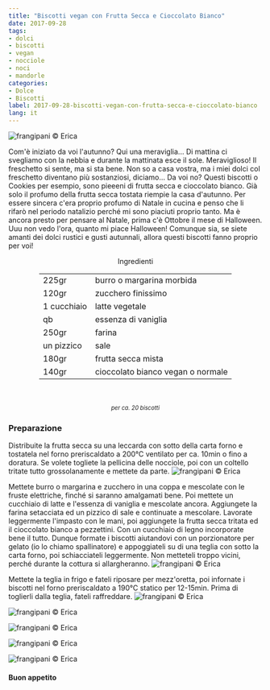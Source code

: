 ```yaml
---
title: "Biscotti vegan con Frutta Secca e Cioccolato Bianco"
date: 2017-09-28
tags:
- dolci 
- biscotti
- vegan
- nocciole
- noci
- mandorle
categories:
- Dolce
- Biscotti
label: 2017-09-28-biscotti-vegan-con-frutta-secca-e-cioccolato-bianco
lang: it 
---
```

![](header.jpg "frangipani © Erica")

Com'è iniziato da voi l'autunno? Qui una meraviglia... Di mattina ci svegliamo con la nebbia e durante la mattinata esce il sole. Meraviglioso! Il freschetto si sente, ma si sta bene. Non so a casa vostra, ma i miei dolci col freschetto diventano più sostanziosi, diciamo... Da voi no? Questi biscotti o Cookies per esempio, sono pieeeni di frutta secca e cioccolato bianco. Già solo il profumo della frutta secca tostata riempie la casa d'autunno. Per essere sincera c'era proprio profumo di Natale in cucina e penso che li rifarò nel periodo natalizio perché mi sono piaciuti proprio tanto. Ma è ancora presto per pensare al Natale, prima c'è Ottobre il mese di Halloween. Uuu non vedo l'ora, quanto mi piace Halloween! Comunque sia, se siete amanti dei dolci rustici e gusti autunnali, allora questi biscotti fanno proprio per voi!

<div id="wrapper" style="text-align: center">
  <div id="yourdiv" style="display: inline-block;">
    <div class="ingredients">
      <div class="ingredients-title">Ingredienti</div>
      <table>
        <tbody>
          <tr>
            <td>225gr</td>
            <td>burro o margarina morbida</td>
          </tr>
          <tr>
            <td>120gr</td>
            <td>zucchero finissimo</td>
          </tr>
          <tr>
            <td>1 cucchiaio</td>
            <td>latte vegetale</td>
          </tr>
          <tr>
            <td>qb</td>
            <td>essenza di vaniglia</td>
          </tr>
          <tr>
            <td>250gr</td>
            <td>farina</td>
          </tr>
          <tr>
            <td>un pizzico</td>
            <td>sale</td>
          </tr>
          <tr>
            <td>180gr</td>
            <td>frutta secca mista</td>
          </tr>
          <tr>
            <td>140gr</td>
            <td>cioccolato bianco vegan o normale</td>
          </tr>
        </tbody>
      </table>
      <br></br>
      <i class="pull-right" style="font-size: 80%;">per ca. 20 biscotti</i>
    </div>
  </div>
</div>


<h3>
  <font color="grey">
    <i class="fa-solid fa-gears"></i>
  </font> Preparazione
</h3>

Distribuite la frutta secca su una leccarda con sotto della carta forno e tostatela nel forno preriscaldato a 200°C ventilato per ca. 10min o fino a doratura. Se volete togliete la pellicina delle nocciole, poi con un coltello tritate tutto grossolanamente e mettete da parte.
![](fruttasecca.jpg "frangipani © Erica")

Mettete burro o margarina e zucchero in una coppa e mescolate con le fruste elettriche, finché si saranno amalgamati bene. Poi mettete un cucchiaio di latte e l'essenza di vaniglia e mescolate ancora. Aggiungete la farina setacciata ed un pizzico di sale e continuate a mescolare. Lavorate leggermente l'impasto con le mani, poi aggiungete la frutta secca tritata ed il cioccolato bianco a pezzettini. Con un cucchiaio di legno incorporate bene il tutto. Dunque formate i biscotti aiutandovi con un porzionatore per gelato (io lo chiamo spallinatore) e appoggiateli su di una teglia con sotto la carta forno, poi schiacciateli leggermente. Non metteteli troppo vicini, perché durante la cottura si allargheranno.
![](teglia.jpg "frangipani © Erica")

Mettete la teglia in frigo e fateli riposare per mezz'oretta, poi infornate i biscotti nel forno preriscaldato a 190°C statico per 12-15min. Prima di toglierli dalla teglia, fateli raffreddare.
![](risultato1.jpg "frangipani © Erica")

![](risultato2.jpg "frangipani © Erica")

![](risultato3.jpg "frangipani © Erica")

![](risultato4.jpg "frangipani © Erica")

![](risultato5.jpg "frangipani © Erica")

<h4>Buon appetito
  <font color="red">
    <i class="fa-regular fa-face-smile"></i>
  </font>
</h4>